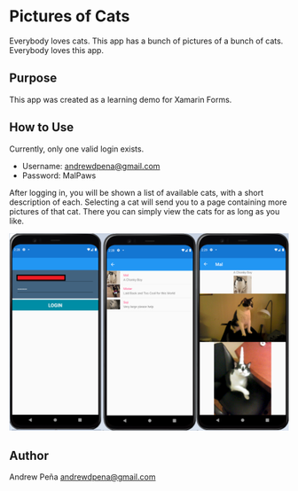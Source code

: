 ﻿# Pictures of Cats

Everybody loves cats. This app has a bunch of pictures of a bunch of cats. Everybody loves this app.

## Purpose

This app was created as a learning demo for Xamarin Forms.

## How to Use

Currently, only one valid login exists.
* Username: andrewdpena@gmail.com
* Password: MalPaws

After logging in, you will be shown a list of available cats, with a short description of each. Selecting a cat will send you to a page containing more pictures of that cat. There you can simply view the cats for as long as you like.

![Example of App Navigation](Pictures_of_Cats/Pictures_of_Cats/Assets/unknown.png)

## Author
Andrew Peña andrewdpena@gmail.com